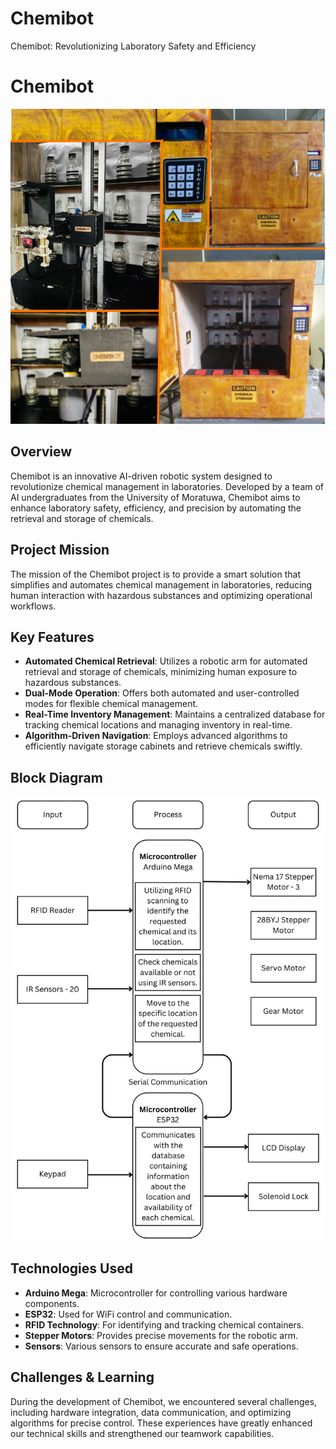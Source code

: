 # Chemibot
Chemibot: Revolutionizing Laboratory Safety and Efficiency

# Chemibot

![Chemibot](/Images/Project.png)

## Overview

Chemibot is an innovative AI-driven robotic system designed to revolutionize chemical management in laboratories. Developed by a team of AI undergraduates from the University of Moratuwa, Chemibot aims to enhance laboratory safety, efficiency, and precision by automating the retrieval and storage of chemicals.

## Project Mission

The mission of the Chemibot project is to provide a smart solution that simplifies and automates chemical management in laboratories, reducing human interaction with hazardous substances and optimizing operational workflows.

## Key Features

- **Automated Chemical Retrieval**: Utilizes a robotic arm for automated retrieval and storage of chemicals, minimizing human exposure to hazardous substances.
- **Dual-Mode Operation**: Offers both automated and user-controlled modes for flexible chemical management.
- **Real-Time Inventory Management**: Maintains a centralized database for tracking chemical locations and managing inventory in real-time.
- **Algorithm-Driven Navigation**: Employs advanced algorithms to efficiently navigate storage cabinets and retrieve chemicals swiftly.

## Block Diagram

![Chemibot](/Images/BlockDiagram.png)

## Technologies Used

- **Arduino Mega**: Microcontroller for controlling various hardware components.
- **ESP32**: Used for WiFi control and communication.
- **RFID Technology**: For identifying and tracking chemical containers.
- **Stepper Motors**: Provides precise movements for the robotic arm.
- **Sensors**: Various sensors to ensure accurate and safe operations.

## Challenges & Learning

During the development of Chemibot, we encountered several challenges, including hardware integration, data communication, and optimizing algorithms for precise control. These experiences have greatly enhanced our technical skills and strengthened our teamwork capabilities.
